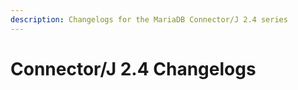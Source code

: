 ```yaml
---
description: Changelogs for the MariaDB Connector/J 2.4 series
---
```


# Connector/J 2.4 Changelogs

